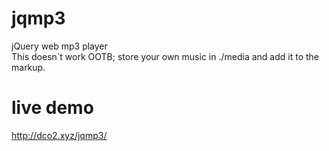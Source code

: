 # jqmp3
jQuery web mp3 player<br>
This doesn`t work OOTB; store your own music in ./media and add it to the markup.

# live demo
http://dco2.xyz/jqmp3/
